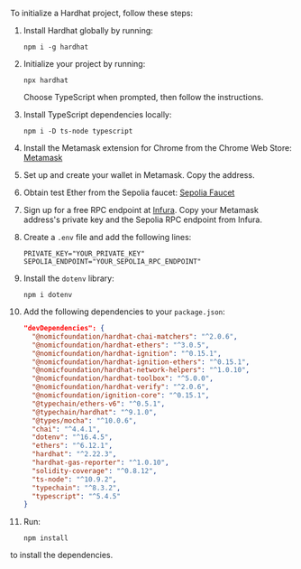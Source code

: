 To initialize a Hardhat project, follow these steps:

1. Install Hardhat globally by running:
   ```
   npm i -g hardhat
   ```

2. Initialize your project by running:
   ```
   npx hardhat
   ```
   Choose TypeScript when prompted, then follow the instructions.

3. Install TypeScript dependencies locally:
   ```
   npm i -D ts-node typescript
   ```

4. Install the Metamask extension for Chrome from the Chrome Web Store: [Metamask](https://chrome.google.com/webstore/detail/metamask/nkbihfbeogaeaoehlefnkodbefgpgknn)

5. Set up and create your wallet in Metamask. Copy the address.

6. Obtain test Ether from the Sepolia faucet: [Sepolia Faucet](https://www.alchemy.com/faucets/ethereum-sepolia)

7. Sign up for a free RPC endpoint at [Infura](https://app.infura.io/). Copy your Metamask address's private key and the Sepolia RPC endpoint from Infura.

8. Create a `.env` file and add the following lines:
   ```
   PRIVATE_KEY="YOUR_PRIVATE_KEY"
   SEPOLIA_ENDPOINT="YOUR_SEPOLIA_RPC_ENDPOINT"
   ```

9. Install the `dotenv` library:
   ```
   npm i dotenv
   ```

10. Add the following dependencies to your `package.json`:
    ```json
    "devDependencies": {
      "@nomicfoundation/hardhat-chai-matchers": "^2.0.6",
      "@nomicfoundation/hardhat-ethers": "^3.0.5",
      "@nomicfoundation/hardhat-ignition": "^0.15.1",
      "@nomicfoundation/hardhat-ignition-ethers": "^0.15.1",
      "@nomicfoundation/hardhat-network-helpers": "^1.0.10",
      "@nomicfoundation/hardhat-toolbox": "^5.0.0",
      "@nomicfoundation/hardhat-verify": "^2.0.6",
      "@nomicfoundation/ignition-core": "^0.15.1",
      "@typechain/ethers-v6": "^0.5.1",
      "@typechain/hardhat": "^9.1.0",
      "@types/mocha": "^10.0.6",
      "chai": "^4.4.1",
      "dotenv": "^16.4.5",
      "ethers": "^6.12.1",
      "hardhat": "^2.22.3",
      "hardhat-gas-reporter": "^1.0.10",
      "solidity-coverage": "^0.8.12",
      "ts-node": "^10.9.2",
      "typechain": "^8.3.2",
      "typescript": "^5.4.5"
    }
    ```

11. Run:
    ```
    npm install
    ```
   to install the dependencies.
